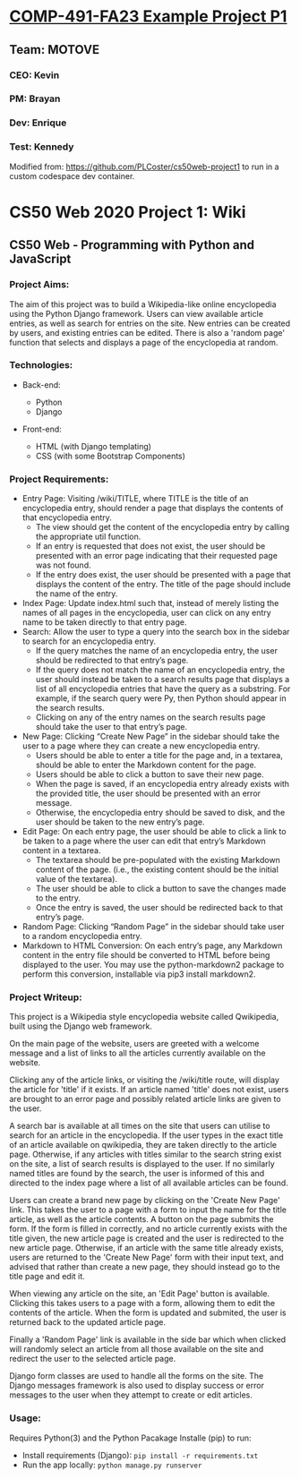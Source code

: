# [COMP-491-FA23 Example Project P1](https://docs.google.com/presentation/d/1ur-GH8_Yc5bef2S-427j8EH350V7yq3Hi5NbH5QZm9w/edit?usp=sharing)

## Team: MOTOVE
### CEO: Kevin
### PM: Brayan 
### Dev: Enrique
### Test: Kennedy



Modified from: https://github.com/PLCoster/cs50web-project1 to run in a custom codespace dev container.
# CS50 Web 2020 Project 1: Wiki

## CS50 Web - Programming with Python and JavaScript

### Project Aims:

The aim of this project was to build a Wikipedia-like online encyclopedia using the Python Django framework. Users can view available article entries, as well as search for entries on the site. New entries can be created by users, and existing entries can be edited. There is also a 'random page' function that selects and displays a page of the encyclopedia at random.


### Technologies:

* Back-end:
  * Python
  * Django

* Front-end:
  * HTML (with Django templating)
  * CSS (with some Bootstrap Components)


### Project Requirements:

* Entry Page: Visiting /wiki/TITLE, where TITLE is the title of an encyclopedia entry, should render a page that displays the contents of that encyclopedia entry.
  * The view should get the content of the encyclopedia entry by calling the appropriate util function.
  * If an entry is requested that does not exist, the user should be presented with an error page indicating that their requested page was not found.
  * If the entry does exist, the user should be presented with a page that displays the content of the entry. The title of the page should include the name of the entry.
* Index Page: Update index.html such that, instead of merely listing the names of all pages in the encyclopedia, user can click on any entry name to be taken directly to that entry page.
* Search: Allow the user to type a query into the search box in the sidebar to search for an encyclopedia entry.
  * If the query matches the name of an encyclopedia entry, the user should be redirected to that entry’s page.
  * If the query does not match the name of an encyclopedia entry, the user should instead be taken to a search results page that displays a list of all encyclopedia entries that have the query as a substring. For example, if the search query were Py, then Python should appear in the search results.
  * Clicking on any of the entry names on the search results page should take the user to that entry’s page.
* New Page: Clicking “Create New Page” in the sidebar should take the user to a page where they can create a new encyclopedia entry.
  * Users should be able to enter a title for the page and, in a textarea, should be able to enter the Markdown content for the page.
  * Users should be able to click a button to save their new page.
  * When the page is saved, if an encyclopedia entry already exists with the provided title, the user should be presented with an error message.
  * Otherwise, the encyclopedia entry should be saved to disk, and the user should be taken to the new entry’s page.
* Edit Page: On each entry page, the user should be able to click a link to be taken to a page where the user can edit that entry’s Markdown content in a textarea.
  * The textarea should be pre-populated with the existing Markdown content of the page. (i.e., the existing content should be the initial value of the textarea).
  * The user should be able to click a button to save the changes made to the entry.
  * Once the entry is saved, the user should be redirected back to that entry’s page.
* Random Page: Clicking “Random Page” in the sidebar should take user to a random encyclopedia entry.
* Markdown to HTML Conversion: On each entry’s page, any Markdown content in the entry file should be converted to HTML before being displayed to the user. You may use the python-markdown2 package to perform this conversion, installable via pip3 install markdown2.

### Project Writeup:

This project is a Wikipedia style encyclopedia website called Qwikipedia, built using the Django web framework.

On the main page of the website, users are greeted with a welcome message and a list of links to all the articles currently available on the website.

Clicking any of the article links, or visiting the /wiki/title route, will display the article for 'title' if it exists. If an article named 'title' does not exist, users are brought to an error page and possibly related article links are given to the user.

A search bar is available at all times on the site that users can utilise to search for an article in the encyclopedia. If the user types in the exact title of an article available on qwikipedia, they are taken directly to the article page. Otherwise, if any articles with titles similar to the search string exist on the site, a list of search results is displayed to the user. If no similarly named titles are found by the search, the user is informed of this and directed to the index page where a list of all available articles can be found.

Users can create a brand new page by clicking on the 'Create New Page' link. This takes the user to a page with a form to input the name for the title article, as well as the article contents. A button on the page submits the form. If the form is filled in correctly, and no article currently exists with the title given, the new article page is created and the user is redirected to the new article page. Otherwise, if an article with the same title already exists, users are returned to the 'Create New Page' form with their input text, and advised that rather than create a new page, they should instead go to the title page and edit it.

When viewing any article on the site, an 'Edit Page' button is available. Clicking this takes users to a page with a form, allowing them to edit the contents of the article. When the form is updated and submited, the user is returned back to the updated article page.

Finally a 'Random Page' link is available in the side bar which when clicked will randomly select an article from all those available on the site and redirect the user to the selected article page.

Django form classes are used to handle all the forms on the site. The Django messages framework is also used to display success or error messages to the user when they attempt to create or edit articles.

### Usage:

Requires Python(3) and the Python Pacakage Installe (pip) to run:

* Install requirements (Django): `pip install -r requirements.txt`
* Run the app locally: `python manage.py runserver`
